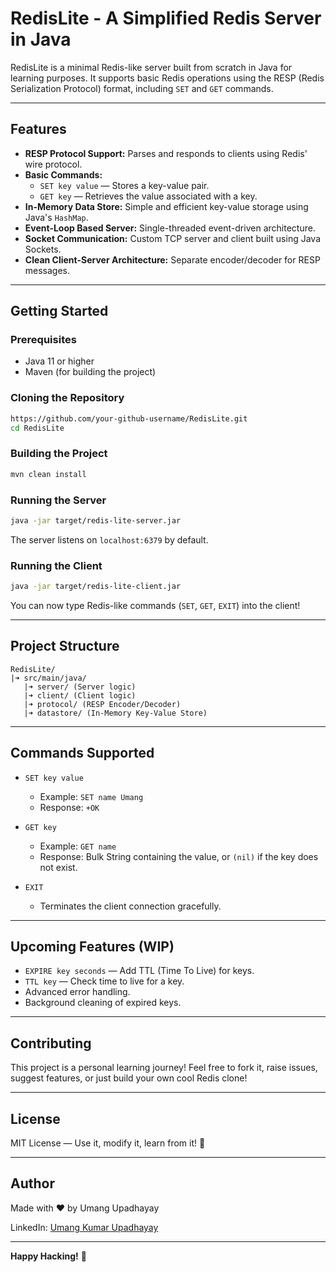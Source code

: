 # RedisLite - A Simplified Redis Server in Java

RedisLite is a minimal Redis-like server built from scratch in Java for learning purposes. It supports basic Redis operations using the RESP (Redis Serialization Protocol) format, including `SET` and `GET` commands.

---

## Features

- **RESP Protocol Support:** Parses and responds to clients using Redis' wire protocol.
- **Basic Commands:**
  - `SET key value` — Stores a key-value pair.
  - `GET key` — Retrieves the value associated with a key.
- **In-Memory Data Store:** Simple and efficient key-value storage using Java's `HashMap`.
- **Event-Loop Based Server:** Single-threaded event-driven architecture.
- **Socket Communication:** Custom TCP server and client built using Java Sockets.
- **Clean Client-Server Architecture:** Separate encoder/decoder for RESP messages.

---

## Getting Started

### Prerequisites

- Java 11 or higher
- Maven (for building the project)

### Cloning the Repository

```bash
https://github.com/your-github-username/RedisLite.git
cd RedisLite
```

### Building the Project

```bash
mvn clean install
```

### Running the Server

```bash
java -jar target/redis-lite-server.jar
```

The server listens on `localhost:6379` by default.

### Running the Client

```bash
java -jar target/redis-lite-client.jar
```

You can now type Redis-like commands (`SET`, `GET`, `EXIT`) into the client!

---

## Project Structure

```
RedisLite/
|➜ src/main/java/
   |➜ server/ (Server logic)
   |➜ client/ (Client logic)
   |➜ protocol/ (RESP Encoder/Decoder)
   |➜ datastore/ (In-Memory Key-Value Store)
```

---

## Commands Supported

- `SET key value`
  - Example: `SET name Umang`
  - Response: `+OK`

- `GET key`
  - Example: `GET name`
  - Response: Bulk String containing the value, or `(nil)` if the key does not exist.

- `EXIT`
  - Terminates the client connection gracefully.

---

## Upcoming Features (WIP)

- `EXPIRE key seconds` — Add TTL (Time To Live) for keys.
- `TTL key` — Check time to live for a key.
- Advanced error handling.
- Background cleaning of expired keys.

---

## Contributing

This project is a personal learning journey! Feel free to fork it, raise issues, suggest features, or just build your own cool Redis clone!

---

## License

MIT License — Use it, modify it, learn from it! 🚀

---

## Author

Made with ❤️ by Umang Upadhayay

LinkedIn: [Umang Kumar Upadhayay](https://www.linkedin.com/in/umang-kumar-upadhayay-39121b96/)

---

**Happy Hacking!** 🚀

